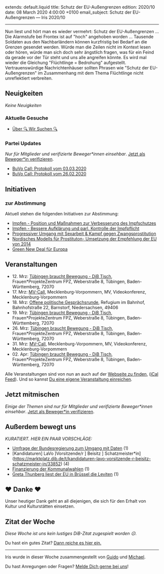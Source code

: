 
extends: default.liquid
title: Schutz der EU-Außengrenzen
edition: 2020/10
date: 08 March 2020 4:00:00 +0100
email_subject: Schutz der EU-Außengrenzen — Iris 2020/10

---
Nun liest und hört man es wieder vermehrt: Schutz der EU-Außengrenzen ... Die Alarmstufe bei Frontex ist auf "hoch" angehoben worden ... Tausende Soldaten aus den Nachbarländern können kurzfristig bei Bedarf an die Grenzen gesendet werden.
Würde man die Zeilen nicht im Kontext lesen oder hören, würde man sich doch sehr ängstlich fragen, was für ein Feind da gerade vor der Tür steht und uns alle angreifen könnte. Es wird mal wieder die Gleichung "Flüchtlinge = Bedrohung" aufgestellt.
Vertrauenswürdige Nachrichtenhäuser sollten Phrasen wie "Schutz der EU-Außengrenzen" im Zusammenhang mit dem Thema Flüchtlinge nicht unreflektiert verbreiten.

## Neuigkeiten

_Keine Neuigkeiten_

### Aktuelle Gesuche

 - [Über 🔍 Wir Suchen 🔍](https://marktplatz.dib.de/t/ueber-wir-suchen/8837)

### Partei Updates

_Nur für Mitglieder und verifizierte Beweger\*innen einsehbar_. [Jetzt als Beweger\*in verifizieren](https://dib.de/bewegerin-werden/).

 - [BuVo Call: Protokoll vom 03.03.2020](https://marktplatz.dib.de/t/buvo-call-protokoll-vom-03-03-2020/33839)
 - [BuVo Call: Protokoll vom 26.02.2020](https://marktplatz.dib.de/t/buvo-call-protokoll-vom-26-02-2020/33799)

## Initiativen

### zur Abstimmung
Aktuell stehen die folgenden Initiativen zur Abstimmung:

 - [Impfen - Position und Maßnahmen zur Verbesserung des Impfschutzes](https://abstimmen.dib.de/initiative/292-impfen-position-und-manahmen-zur-verbesserung-des-impfschutzes)
 - [Impfen - Bessere Aufklärung und parl. Kontrolle der Impfpflicht](https://abstimmen.dib.de/initiative/294-impfen-bessere-aufklarung-und-parl-kontrolle-der-impfpflicht)
 - [Progressiver Umgang mit Sexarbeit & Kampf gegen Zwangsprostitution](https://abstimmen.dib.de/initiative/285-progressiver-umgang-mit-sexarbeit-kampf-gegen-zwangsprostitution)
 - [Nordisches Modells für Prostituton- Umsetzung der Empfehlung der EU von 2014](https://abstimmen.dib.de/initiative/286-nordisches-modells-fur-prostituton-umsetzung-der-empfehlung-der-eu-von-2014)
 - [Green New Deal für Europa](https://abstimmen.dib.de/initiative/293-green-new-deal-fur-europa)

## Veranstaltungen

 - 12.&nbsp;Mrz: [Tübingen braucht Bewegung - DiB Tisch](https://dib.de/veranstaltungen/tuebingen-braucht-bewegung-dib-tisch-2-2020-03-12/), Frauen\*ProjekteZentrum FPZ, Weberstraße 8, Tübingen, Baden-Württemberg, 72070
 - 17.&nbsp;Mrz: [MV-Call](https://dib.de/veranstaltungen/mv-call/), Mecklenburg-Vorpommern, MV, Videokonferenz, Mecklenburg-Vorpommern
 - 18.&nbsp;Mrz: [Offene politische Gesprächsrunde](https://dib.de/veranstaltungen/offene-politische-gespraechsrunde-2020-03-18/), Refugium im Bahnhof, Bahnhofstraße 22, Barnstorf, Niedersachsen, 49406
 - 19.&nbsp;Mrz: [Tübingen braucht Bewegung - DiB Tisch](https://dib.de/veranstaltungen/tuebingen-braucht-bewegung-dib-tisch-2-2020-03-19/), Frauen\*ProjekteZentrum FPZ, Weberstraße 8, Tübingen, Baden-Württemberg, 72070
 - 26.&nbsp;Mrz: [Tübingen braucht Bewegung - DiB Tisch](https://dib.de/veranstaltungen/tuebingen-braucht-bewegung-dib-tisch-2-2020-03-26/), Frauen\*ProjekteZentrum FPZ, Weberstraße 8, Tübingen, Baden-Württemberg, 72070
 - 31.&nbsp;Mrz: [MV-Call](https://dib.de/veranstaltungen/mv-call/), Mecklenburg-Vorpommern, MV, Videokonferenz, Mecklenburg-Vorpommern
 - 02.&nbsp;Apr: [Tübingen braucht Bewegung - DiB Tisch](https://dib.de/veranstaltungen/tuebingen-braucht-bewegung-dib-tisch-2-2020-04-02/), Frauen\*ProjekteZentrum FPZ, Weberstraße 8, Tübingen, Baden-Württemberg, 72070


Alle Veranstaltungen sind von nun an auch auf der [Webseite zu finden](https://dib.de/veranstaltungen/), ([iCal Feed](https://dib.de/?ical=1)). Und so kannst [Du eine eigene Veranstaltung einreichen](https://marktplatz.dib.de/t/eine-veranstaltung-auf-der-webseite-einreichen/21379).

## Jetzt mitmischen

_Einige der Themen sind nur für Mitglieder und verifizierte Beweger\*innen einsehbar_. [Jetzt als Beweger\*in verifizieren](https://dib.de/bewegerin-werden/).


## Außerdem bewegt uns

_KURATIERT. HIER EIN PAAR VORSCHLÄGE:_
 - [Umfrage der Bundesregierung zum Umgang mit Daten](https://marktplatz.dib.de/t/umfrage-der-bundesregierung-zum-umgang-mit-daten/33827) (1)
 - [Kandidaturen] LaVo ]Vorsitzende/r ] Beisitz ] Schatzmeister*in](https://marktplatz.dib.de/t/kandidaturen-lavo-vorsitzende-r-beisitz-schatzmeister-in/33852) (4)
 - [Finanzierung der Kommunalwahlen](https://marktplatz.dib.de/t/finanzierung-der-kommunalwahlen/33858) (1)
 - [Greta Thunberg liest der EU in Brüssel die Leviten](https://marktplatz.dib.de/t/greta-thunberg-liest-der-eu-in-bruessel-die-leviten/33850) (1)

## ❤️ Danke ❤️
Unser heutiger Dank geht an all diejenigen, die sich für den Erhalt von Kultur und Kulturstätten einsetzen.

## Zitat der Woche
_Diese Woche ist uns kein lustiges DiB-Zitat zugespielt worden ☹._

Du hast ein gutes Zitat? [Dann reiche es hier ein.](https://marktplatz.dib.de/t/lustige-dib-zitate/10175)


---

Iris wurde in dieser Woche zusammengestellt von [Guido](https://marktplatz.dib.de/u/Guido/) und [Michael](https://marktplatz.dib.de/u/MichaelVoss/).

Du hast Anregungen oder Fragen? [Melde Dich gerne bei uns](https://marktplatz.dib.de/t/neu-iris-die-woechtliche-zusammenfasssung-zum-sonntagsbrunch/10990)!

